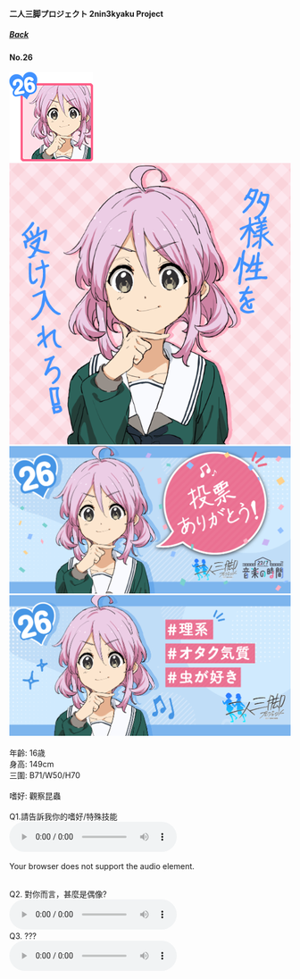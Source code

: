 #### 二人三脚プロジェクト 2nin3kyaku Project
##### [Back](2nin3kyaku_List.md)

#### No.26
<img src="../../../Img/Nanaon/2nin3kyaku/26/26_thumb.png"><br>
<img src="../../../Img/Nanaon/2nin3kyaku/26/26_main.png"><br>
<img src="../../../Img/Nanaon/2nin3kyaku/26/26_thanks.png"><br>
<img src="../../../Img/Nanaon/2nin3kyaku/26/26_desc.png"><br>
<br>
年齡: 16歳<br>
身高: 149cm<br>
三圍: B71/W50/H70<br>
<br>
嗜好: 觀察昆蟲<br>
<br>
Q1.請告訴我你的嗜好/特殊技能<br>
<audio controls="controls">
  <source type="audio/mp3" src="../../../Resources/2nin3kyaku/No26_voice_1.mp3"></source>
  <p>Your browser does not support the audio element.</p>
</audio><br>
Q2. 對你而言，甚麼是偶像? <br>
<audio controls="controls">
  <source type="audio/mp3" src="../../../Resources/2nin3kyaku/No26_voice_2.mp3"></source>
  <p>Your browser does not support the audio element.</p>
</audio><br>
Q3. ??? <br>
<audio controls="controls">
  <source type="audio/mp3" src="../../../Resources/2nin3kyaku/No26_voice_3.mp3"></source>
  <p>Your browser does not support the audio element.</p>
</audio><br>